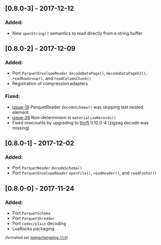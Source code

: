 ## [0.8.0-3] - 2017-12-12
### Added:
- New `openString()` semantics to read directly from a string buffer

## [0.8.0-2] - 2017-12-09
### Added:
- Port `ParquetEnvelopeReader` `decodeDataPage()`, `decodeDataPageV2()`, `readRowGroup()`, and `readColumnChunk()`
- Registration of compression adapters

### Fixed:
- [issue-19](https://github.com/BixData/lua-parquet/issues/19) ParquetReader `decodeSchema()` was skipping last nested element
- [issue-26](https://github.com/BixData/lua-parquet/issues/26) Non-determinism in `materializeRecords()`
- Fixed rowcounts by upgrading to [thrift](https://github.com/BixData/lua-thrift) 0.10.0-4 (zigzag decode was missing)

## [0.8.0-1] - 2017-12-02
### Added:
- Port `ParquetReader` `decodeSchema()`
- Port `ParquetEnvelopeReader` `openFile()`, `readHeader()`, and `readFooter()`

## [0.8.0-0] - 2017-11-24
### Added:
- Port `ParquetSchema`
- Port `ParquetShredder`
- Port `codec/plain` decoding
- LuaRocks packaging

<small>(formatted per [keepachangelog-1.1.0](http://keepachangelog.com/en/1.0.0/))</small>
